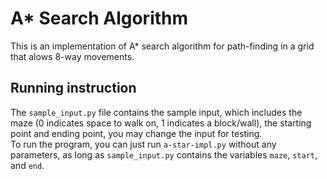 # A* Search Algorithm

This is an implementation of A* search algorithm for path-finding in a grid
that alows 8-way movements.

## Running instruction

The `sample_input.py` file contains the sample input, which includes the maze (0 indicates space to walk on, 1 indicates a block/wall), the starting point and ending point, you may change the input for testing.  
To run the program, you can just run `a-star-impl.py` without any parameters, as long as `sample_input.py` contains the variables `maze`, `start`, and `end`.